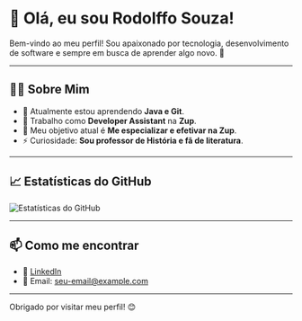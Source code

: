 # 👋 Olá, eu sou Rodolffo Souza!

Bem-vindo ao meu perfil! Sou apaixonado por tecnologia, desenvolvimento de software e sempre em busca de aprender algo novo. 🚀

---

## 🧑‍💻 Sobre Mim

- 🌱 Atualmente estou aprendendo **Java e Git**.
- 💼 Trabalho como **Developer Assistant** na **Zup**.
- 🎯 Meu objetivo atual é **Me especializar e efetivar na Zup**.
- ⚡ Curiosidade: **Sou professor de História e fã de literatura**.

---


## 📈 Estatísticas do GitHub

![Estatísticas do GitHub](https://github-readme-stats.vercel.app/api?username=RodolffoNMS&show_icons=true&theme=radical)

---

## 📫 Como me encontrar

- 💼 [LinkedIn]([https://www.linkedin.com/in/seu-usuario](https://www.linkedin.com/in/rodolffo-souza/))
- 📧 Email: [seu-email@example.com](mailto:sirnivass@gmail.com)

---

Obrigado por visitar meu perfil! 😊
